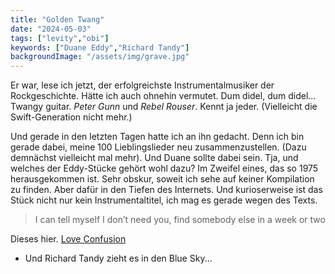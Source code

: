 ```yaml
---
title: "Golden Twang"
date: "2024-05-03"
tags: ["levity","obi"]
keywords: ["Duane Eddy","Richard Tandy"]
backgroundImage: "/assets/img/grave.jpg"
---
```

Er war, lese ich jetzt, der erfolgreichste Instrumentalmusiker der Rockgeschichte. Hätte ich auch ohnehin vermutet. Dum didel, dum didel... Twangy guitar. <i>Peter Gunn</i> und <i>Rebel Rouser</i>. Kennt ja jeder. (Vielleicht die Swift-Generation nicht mehr.)

Und gerade in den letzten Tagen hatte ich an ihn gedacht. Denn ich bin gerade dabei, meine 100 Lieblingslieder neu zusammenzustellen. (Dazu demnächst vielleicht mal mehr). Und Duane sollte dabei sein. Tja, und welches der Eddy-Stücke gehört wohl dazu? Im Zweifel eines, das so 1975 herausgekommen ist. Sehr obskur, soweit ich sehe auf keiner Kompilation zu finden. Aber dafür in den Tiefen des Internets. Und kurioserweise ist das Stück nicht nur kein Instrumentaltitel, ich mag es gerade wegen des Texts.

> I can tell myself I don’t need you,
> find somebody else in a week or two


 Dieses hier. [Love Confusion](https://www.youtube.com/watch?v=Uw9wqegFj1k)



- Und Richard Tandy zieht es in den Blue Sky...

